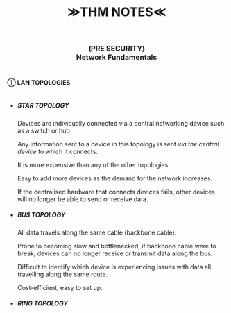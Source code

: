 <h1 style="text-align: center;font-weight:bold">&#8811;THM NOTES&#8810;<br ></br></h1>
<h3 style="text-align: center;font-weight:bold">&#10629;PRE SECURITY&#10630;<br>Network Fundamentals<br/></br></h3>


#### &#9312; LAN TOPOLOGIES<br /><br/>
<ul>
<li><h5>STAR TOPOLOGY</li></h5>
  Devices are individually connected via a central networking device such as a switch or hub

  Any information sent to a device in this topology is sent *via the central device* to which it connects.

  It is more expensive than any of the other topologies.

  Easy to add more devices as the demand for the network increases.

  If the centralised hardware that connects devices fails, other devices will no longer be able to send or receive data. 

<li><h5>BUS TOPOLOGY</li></h5>
 All data travels along the same cable (backbone cable).

 Prone to becoming slow and bottlenecked,  if backbone cable were to break, devices can no longer receive or transmit data along the bus.

 Difficult to identify which device is experiencing issues with data all travelling along the same route.

 Cost-efficient, easy to set up. 

<li><h5>RING TOPOLOGY</li></h5>
</ul>
